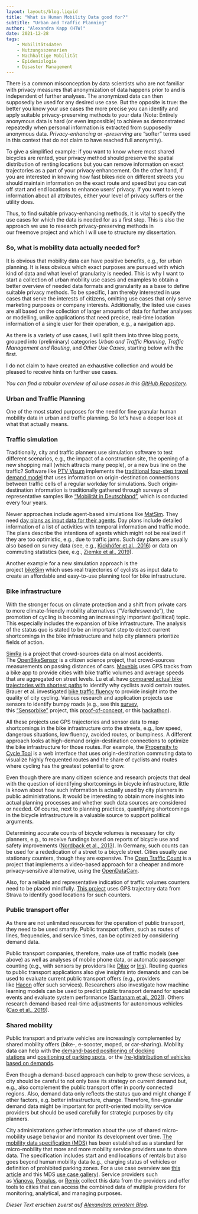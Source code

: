 ```yaml
---
layout: layouts/blog.liquid
title: "What is Human Mobility Data good for?"
subtitle: "Urban and Traffic Planning"
author: "Alexandra Kapp (HTW)"
date: 2021-12-28
tags: 
    - Mobilitätsdaten
    - Nutzungsszenarien
    - Nachhaltige Mobilität
    - Epidemiologie
    - Disaster Management
---
```


There is a common misconception by data scientists who are not familiar with privacy measures that anonymization of data happens prior to and is independent of further analyses. The anonymized data can then supposedly be used for any desired use case. But the opposite is true: the better you know your use cases the more precise you can identify and apply suitable privacy-preserving methods to your data (Note: Entirely anonymous data is hard (or even impossible) to achieve as demonstrated repeatedly when personal information is extracted from supposedly anonymous data. _Privacy-enhancing_ or -_preserving_ are “softer” terms used in this context that do not claim to have reached full anonymity).

To give a simplified example: if you want to know where most shared bicycles are rented, your privacy method should preserve the spatial distribution of renting locations but you can remove information on exact trajectories as a part of your privacy enhancement. On the other hand, if you are interested in knowing how fast bikes ride on different streets you should maintain information on the exact route and speed but you can cut off start and end locations to enhance users’ privacy. If you want to keep information about all attributes, either your level of privacy suffers or the utility does.

Thus, to find suitable privacy-enhancing methods, it is vital to specify the use cases for which the data is needed for as a first step. This is also the approach we use to research privacy-preserving methods in our freemove project and which I will use to structure my dissertation.

### So, what is mobility data actually needed for?

It is obvious that mobility data can have positive benefits, e.g., for urban planning. It is less obvious which exact purposes are pursued with which kind of data and what level of granularity is needed. This is why I want to start a collection of urban mobility use cases and examples to obtain a better overview of needed data formats and granularity as a base to define suitable privacy methods. To be specific, I am thereby interested in use cases that serve the interests of citizens, omitting use cases that only serve marketing purposes or company interests. Additionally, the listed use cases are all based on the collection of larger amounts of data for further analyses or modelling, unlike applications that need precise, real-time location information of a single user for their operation, e.g., a navigation app.

As there is a variety of use cases, I will split them into three blog posts, grouped into (preliminary) categories _Urban and Traffic Planning_, _Traffic Management and Routing_, and _Other Use Cases_, starting below with the first.

I do not claim to have created an exhaustive collection and would be pleased to receive hints on further use cases.

_You can find a tabular overview of all use cases in this [GitHub Repository](https://github.com/AlexandraKapp/blog/blob/main/use_cases/readme.md)._

### Urban and Traffic Planning

One of the most stated purposes for the need for fine granular human mobility data in urban and traffic planning. So let’s have a deeper look at what that actually means.

### Traffic simulation

Traditionally, city and traffic planners use simulation software to test different scenarios, e.g., the impact of a construction site, the opening of a new shopping mall (which attracts many people), or a new bus line on the traffic? Software like [PTV Visum](https://www.ptvgroup.com/en/solutions/products/ptv-visum/) implements the [traditional four-step travel demand model](https://www.transitwiki.org/TransitWiki/index.php/Four-step_travel_model) that uses information on origin-destination connections between traffic cells of a regular workday for simulations. Such origin-destination information is traditionally gathered through surveys of representative samples like [“Mobilität in Deutschland”](http://www.mobilitaet-in-deutschland.de/), which is conducted every four years.

Newer approaches include agent-based simulations like [MatSim](https://www.matsim.org/about-matsim). They need [day plans as input data for their agents](https://svn.vsp.tu-berlin.de/repos/public-svn/publications/vspwp/2014/14-20/user-guide-0.6.0-2014-09-12.pdf). Day plans include detailed information of a list of activities with temporal information and traffic mode. The plans describe the intentions of agents which might not be realized if they are too optimistic, e.g., due to traffic jams. Such day plans are usually also based on survey data (see, e.g., [Kickhöfer et al., 2016](https://svn.vsp.tu-berlin.de/repos/public-svn/publications/vspwp/2016/16-02/KickhoeferEtAl2016MatsimSantiago.pdf)) or data on commuting statistics (see, e.g., [Ziemke et al., 2019](https://svn.vsp.tu-berlin.de/repos/public-svn/publications/vspwp/2017/17-12/ZiemkeNagel2017BerlinScenario.pdf)).

Another example for a new simulation approach is the project [bikeSim](https://www.bmvi.de/SharedDocs/DE/Artikel/DG/mfund-projekte/bikeSim.html) which uses real trajectories of cyclists as input data to create an affordable and easy-to-use planning tool for bike infrastructure.

### Bike infrastructure

With the stronger focus on climate protection and a shift from private cars to more climate-friendly mobility alternatives (“Verkehrswende”), the promotion of cycling is becoming an increasingly important (political) topic. This especially includes the expansion of bike infrastructure. The analysis of the status quo is stated to be an important step to detect current shortcomings in the bike infrastructure and help city planners prioritize fields of action.

[SimRa](https://www.digital-future.berlin/forschung/projekte/simra/) is a project that crowd-sources data on almost accidents. The [OpenBikeSensor](https://www.openbikesensor.org/en/) is a citizen science project, that crowd-sources measurements on passing distances of cars. [Movebis](https://www.movebis.org/das-projekt/) uses GPS tracks from a bike app to provide cities with bike traffic volumes and average speeds that are aggregated on street levels. Lu et al. have [compared actual bike trajectories with shortest paths](https://www.sciencedirect.com/science/article/abs/pii/S0966692318300875) to identify why cyclists avoid certain routes. Brauer et al. investigated [bike traffic fluency](https://www.sciencedirect.com/science/article/pii/S0198971520302866?via%3Dihub) to provide insight into the quality of city cycling. Various research and application projects use sensors to identify bumpy roads (e.g., see this [survey](https://www.ncbi.nlm.nih.gov/pmc/articles/PMC6263868/), this [“Sensorbike”](https://nationaler-radverkehrsplan.de/de/aktuell/nachrichten/sensorbike-fahrrad-zur-erforschung-des) project, this [proof-of-concept](https://www.esentri.com/combining-machine-learning-iot-and-cycling-for-low-cost-infrastructure-monitoring/), or this [hackathon](https://hackaday.com/2015/08/17/hackaday-prize-entry-project-dekoboko-凸凹-maps-bumpy-roads-on-a-bike/)).

All these projects use GPS trajectories and sensor data to map shortcomings in the bike infrastructure onto the streets, e.g., low speed, dangerous situations, low fluency, avoided routes, or bumpiness. A different approach looks at high-demand origin-destination connections to optimize the bike infrastructure for those routes. For example, the [Propensity to Cycle Tool](https://www.pct.bike/m/?r=london) is a web interface that uses origin-destination commuting data to visualize highly frequented routes and the share of cyclists and routes where cycling has the greatest potential to grow.

Even though there are many citizen science and research projects that deal with the question of identifying shortcomings in bicycle infrastructure, little is known about how such information is actually used by city planners in public administrations. It would be interesting to obtain more insights into actual planning processes and whether such data sources are considered or needed. Of course, next to planning practices, quantifying shortcomings in the bicycle infrastructure is a valuable source to support political arguments.

Determining accurate counts of bicycle volumes is necessary for city planners, e.g., to receive fundings based on reports of bicycle use and safety improvements ([Nordback et al., 2013](https://journals.sagepub.com/doi/abs/10.3141/2339-10)). In Germany, such counts can be used for a rededication of a street to a bicycle street. Cities usually use stationary counters, though they are expensive. The [Open Traffic Count](https://www.technologiestiftung-berlin.de/en/projects/open-traffic-count/) is a project that implements a video-based approach for a cheaper and more privacy-sensitive alternative, using the [OpenDataCam](https://opendata.cam/).

Also, for a reliable and representative indication of traffic volumes counters need to be placed mindfully. [This project](https://findingspress.org/article/10828-where-to-put-bike-counters-stratifying-bicycling-patterns-in-the-city-using-crowdsourced-data) uses GPS trajectory data from Strava to identify good locations for such counters.

### Public transport offer

As there are not unlimited resources for the operation of public transport, they need to be used smartly. Public transport offers, such as routes of lines, frequencies, and service times, can be optimized by considering demand data.

Public transport companies, therefore, make use of traffic models (see above) as well as analyses of mobile phone data, or automatic passenger counting (e.g., with sensors by providers like [Dilax](https://www.dilax.com/en/products/automatic-passenger-counting) or [Iris](https://www.iris-sensing.com/)). Routing queries to public transport applications also give insights into demands and can be used to evaluate current public transport offers (e.g., providers like [Hacon](https://www.hacon.de/en/solutions/mobility-analysis/?L=5'A%3D0) offer such services). Researchers also investigate how machine learning models can be used to predict public transport demand for special events and evaluate system performance ([Santanam et al., 2021](https://arxiv.org/pdf/2106.05359.pdf)). Others research demand-based real-time adjustments for autonomous vehicles ([Cao et al., 2019](https://www.researchgate.net/profile/Zhichao-Cao/publication/336915749_Real-time_schedule_adjustments_for_autonomous_public_transport_vehicles/links/5dba840d299bf1a47b0273e3/Real-time-schedule-adjustments-for-autonomous-public-transport-vehicles.pdf)).

### Shared mobility

Public transport and private vehicles are increasingly complemented by shared mobility offers (bike-, e-scooter, moped, or car-sharing). Mobility data can help with the [demand-based positioning of docking stations](https://ideas.repec.org/a/eee/transa/v82y2015icp216-227.html) and [positioning of parking spots](https://www.sciencedirect.com/science/article/abs/pii/S1361920921003795), or the [(re-)distribution of vehicles based on demands](https://www.researchgate.net/publication/344503514_Effective_Heuristics_for_Distributing_Vehicles_in_Free-floating_Micromobility_Systems).

Even though a demand-based approach can help to grow these services, a city should be careful to not only base its strategy on current demand but, e.g., also complement the public transport offer in poorly connected regions. Also, demand data only reflects the status quo and might change if other factors, e.g. better infrastructure, change. Therefore, fine-granular demand data might be important for profit-oriented mobility service providers but should be used carefully for strategic purposes by city planners.

City administrations gather information about the use of shared micro-mobility usage behavior and monitor its development over time. [The mobility data specification (MDS)](https://www.openmobilityfoundation.org/about-mds/) has been established as a standard for micro-mobility that more and more mobility service providers use to share data. The specification includes start and end locations of rentals but also goes beyond human mobility data (e.g., charging status of vehicles or definition of prohibited parking zones. For a use case overview see [this article](https://www.openmobilityfoundation.org/tag/mds-use-cases/) and this MDS [use case gallery](https://airtable.com/shrPf4QvORkjZmHIs/tblzFfU6fxQm5Sdhm)). Service providers such as [Vianova](https://de.vianova.io/), [Populus](https://www.populus.ai/), or [Remix](https://www.remix.com/) collect this data from the providers and offer tools to cities that can access the combined data of multiple providers for monitoring, analytical, and managing purposes.

_Dieser Text erschien zuerst auf [Alexandras privatem Blog](https://alexandrakapp.blog/)._
